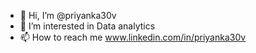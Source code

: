 - 👋 Hi, I’m @priyanka30v
- 👀 I’m interested in Data analytics
- 📫 How to reach me www.linkedin.com/in/priyanka30v

<!---
priyanka30v/priyanka30v is a ✨ special ✨ repository because its `README.md` (this file) appears on your GitHub profile.
You can click the Preview link to take a look at your changes.
--->
